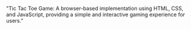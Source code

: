 "Tic Tac Toe Game: A browser-based implementation using HTML, CSS, and JavaScript, providing a simple and interactive gaming experience for users."
